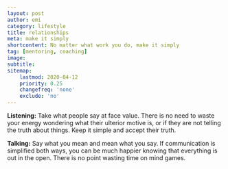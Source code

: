 ```yaml
---
layout: post
author: emi
category: lifestyle
title: relationships
meta: make it simply
shortcontent: No matter what work you do, make it simply
tag: [mentoring, coaching]
image:
subtitle:
sitemap:
    lastmod: 2020-04-12
    priority: 0.25
    changefreq: 'none'
    exclude: 'no'
---
```

**Listening:** Take what people say at face value. There is no need to waste your energy wondering what their ulterior motive is, or if they are not telling the truth about things. Keep it simple and accept their truth.  

**Talking:** Say what you mean and mean what you say. If communication is simplified both ways, you can be much happier knowing that everything is out in the open. There is no point wasting time on mind games.  
